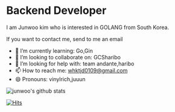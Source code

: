 # Backend Developer
I am Junwoo kim who is interested in GOLANG from South Korea.

If you want to contact me, send to me an email


- 🌱 I’m currently learning: Go,Gin
- 👯 I’m looking to collaborate on: GCSharibo
- 🤔 I’m looking for help with: team andante,haribo
- 📫 How to reach me: whktjd0109@gmail.com
- 😄 Pronouns: vinylrich,juuun

![junwoo's github stats](https://github-readme-stats.vercel.app/api?username=vinylrich&show_icons=true&theme=highcontrast)

[![Hits](https://hits.seeyoufarm.com/api/count/incr/badge.svg?url=https%3A%2F%2Fgithub.com%2Fajtwoddltka&count_bg=%2379C83D&title_bg=%23555555&icon=go.svg&icon_color=%2300B4FF&title=hits&edge_flat=false)](https://hits.seeyoufarm.com)
